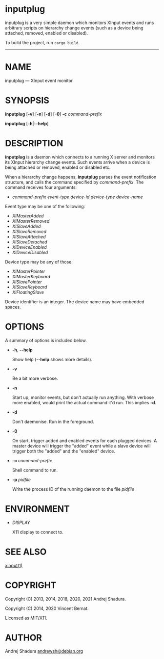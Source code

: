 inputplug
=========

inputplug is a very simple daemon which monitors XInput events and runs
arbitrary scripts on hierarchy change events (such as a device being
attached, removed, enabled or disabled).

To build the project, run `cargo build`.

* * *

# NAME

inputplug — XInput event monitor

# SYNOPSIS

**inputplug** \[**-v**\] \[**-n**\] \[**-d**\] \[**-0**\] **-c** _command-prefix_

**inputplug** \[**-h**|**--help**\]

# DESCRIPTION

**inputplug** is a daemon which connects to a running X server
and monitors its XInput hierarchy change events. Such events arrive
when a device is being attached or removed, enabled or disabled etc.

When a hierarchy change happens, **inputplug** parses the event notification
structure, and calls the command specified by _command-prefix_. The command
receives four arguments:

* _command-prefix_ _event-type_ _device-id_ _device-type_ _device-name_

Event type may be one of the following:

* _XIMasterAdded_
* _XIMasterRemoved_
* _XISlaveAdded_
* _XISlaveRemoved_
* _XISlaveAttached_
* _XISlaveDetached_
* _XIDeviceEnabled_
* _XIDeviceDisabled_

Device type may be any of those:

* _XIMasterPointer_
* _XIMasterKeyboard_
* _XISlavePointer_
* _XISlaveKeyboard_
* _XIFloatingSlave_

Device identifier is an integer. The device name may have embedded spaces.

# OPTIONS

A summary of options is included below.

* **-h**, **--help**

    Show help (**--help** shows more details).

* **-v**

    Be a bit more verbose.

* **-n**

    Start up, monitor events, but don't actually run anything.
    With verbose more enabled, would print the actual command it'd
    run. This implies **-d**.

* **-d**

    Don't daemonise. Run in the foreground.

* **-0**

    On start, trigger added and enabled events for each plugged devices. A
    master device will trigger the "added" event while a slave device will
    trigger both the "added" and the "enabled" device.

* **-c** _command-prefix_

    Shell command to run.

* **-p** _pidfile_

    Write the process ID of the running daemon to the file _pidfile_

# ENVIRONMENT

* _DISPLAY_

    X11 display to connect to.

# SEE ALSO

[xinput(1)](http://manpages.debian.org/xinput)

# COPYRIGHT

Copyright (C) 2013, 2014, 2018, 2020, 2021 Andrej Shadura.

Copyright (C) 2014, 2020 Vincent Bernat.

Licensed as MIT/X11.

# AUTHOR

Andrej Shadura <andrewsh@debian.org>
